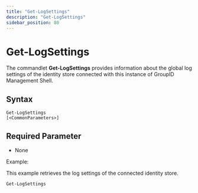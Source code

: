 ```yaml
---
title: "Get-LogSettings"
description: "Get-LogSettings"
sidebar_position: 80
---
```


# Get-LogSettings

The commandlet **Get-LogSettings** provides information about the global log settings of the
identity store connected with this instance of GroupID Management Shell.

## Syntax

```
Get-LogSettings
[<CommonParameters>]
```

## Required Parameter

- None

Example:

This example retrieves the log settings of the connected identity store.

```
Get-LogSettings
```
